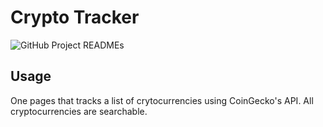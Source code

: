 # Crypto Tracker

![GitHub Project READMEs](https://user-images.githubusercontent.com/95723185/167145867-d5326fd2-0727-45a1-b99e-e3c16bfaf0e5.png)

## Usage
One pages that tracks a list of crytocurrencies using CoinGecko's API. All cryptocurrencies are searchable.
